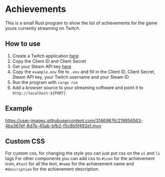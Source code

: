 # Achievements

This is a small Rust program to show the list of achievements for the game youre currently streaming on Twitch.

## How to use

1. Create a Twitch application [here](https://dev.twitch.tv/console/apps/create)
2. Copy the Client ID and Client Secret
4. Get your Steam API key [here](https://steamcommunity.com/dev/apikey)
3. Copy the `example.env` file to `.env` and fill in the Client ID, Client Secret, Steam API key, your Twitch username and your Steam ID
4. Run the program with `cargo run`
5. Add a browser source to your streaming software and point it to `http://localhost:${PORT}`

## Example
https://user-images.githubusercontent.com/31469876/219956563-4ba367ef-8d7b-45ab-bfb2-f5c8b5f492e1.mov

## Custom CSS

For custom css, for changing the style you can just put css on the `ul` and `li` tags
For other components you can add css to `#icon` for the achievement icon, `#text` for all the text, `#name` for the achievement name and `#description` for the achievement description.

